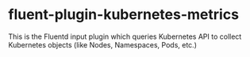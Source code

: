 # fluent-plugin-kubernetes-metrics
This is the Fluentd input plugin which queries Kubernetes API to collect Kubernetes objects (like Nodes, Namespaces, Pods, etc.)
